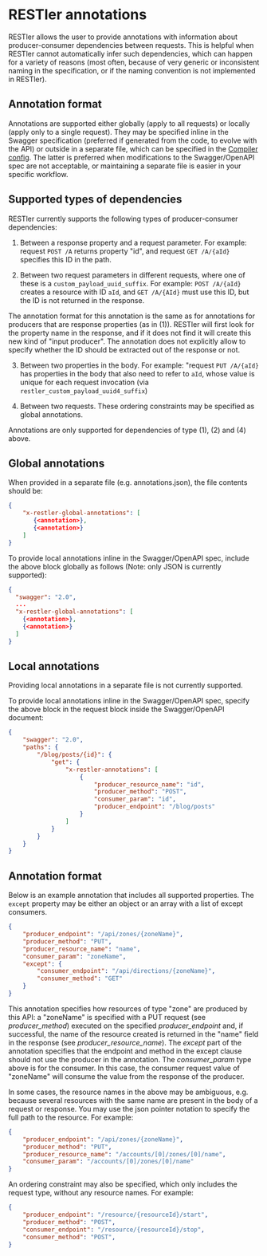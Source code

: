 # RESTler annotations

RESTler allows the user to provide annotations with information about producer-consumer dependencies between requests.  This is helpful when RESTler cannot automatically infer such dependencies, which can happen for a variety of reasons (most often, because of very generic or inconsistent naming in the specification, or if the naming convention is not implemented in RESTler).

## Annotation format

Annotations are supported either globally (apply to all requests) or locally (apply only to a single request).  They may be specified inline in the Swagger specification (preferred if generated from the code, to evolve with the API) or outside in a separate file,
which can be specified in the [Compiler config](CompilerConfig.md).  The latter is preferred when modifications to the Swagger/OpenAPI spec are not acceptable, or maintaining a separate file is easier in your specific workflow.

## Supported types of dependencies
RESTler currently supports the following types of producer-consumer dependencies:
1. Between a response property and a request parameter.
For example: request ```POST /A``` returns property "id", and request ```GET /A/{aId}``` specifies this ID in the path.

2. Between two request parameters in different requests, where one of these is a ```custom_payload_uuid_suffix```.
For example: ```POST /A/{aId}``` creates a resource with ID ```aId```, and ```GET /A/{AId}``` must use this ID, but the ID is not returned in the response.

The annotation format for this annotation is the same as for annotations for producers that are response properties (as in (1)). RESTler will first look for the property name in the response, and if it does not find it will create this new kind of "input producer". The annotation does not explicitly allow to specify whether the ID should be extracted out of the response or not.

3. Between two properties in the body.
For example: "request ```PUT /A/{aId}``` has properties in the body that also need to refer to ```aId```, whose value is unique for each request invocation (via ```restler_custom_payload_uuid4_suffix```)

4. Between two requests.  These ordering constraints may be specified as global annotations.

Annotations are only supported for dependencies of type (1), (2) and (4) above.


## Global annotations

When provided in a separate file (e.g. annotations.json), the file contents should be:

```json
{
    "x-restler-global-annotations": [
       {<annotation>},
       {<annotation>}
    ]
}
```

To provide local annotations inline in the Swagger/OpenAPI spec,
include the above block globally as follows (Note: only JSON is currently supported):

```json
{
  "swagger": "2.0",
  ...
  "x-restler-global-annotations": [
    {<annotation>},
    {<annotation>}
  ]
}
```


## Local annotations

Providing local annotations in a separate file is not currently supported.

To provide local annotations inline in the Swagger/OpenAPI spec, specify the above block in the request block inside the Swagger/OpenAPI document:

```json
{
    "swagger": "2.0",
    "paths": {
        "/blog/posts/{id}": {
            "get": {
                "x-restler-annotations": [
                    {
                        "producer_resource_name": "id",
                        "producer_method": "POST",
                        "consumer_param": "id",
                        "producer_endpoint": "/blog/posts"
                    }
                ]
            }
        }
    }
}
```



## Annotation format

Below is an example annotation that includes all supported properties.  The ```except``` property may be either an object or an array with a list of except consumers.

```json
{
    "producer_endpoint": "/api/zones/{zoneName}",
    "producer_method": "PUT",
    "producer_resource_name": "name",
    "consumer_param": "zoneName",
    "except": {
        "consumer_endpoint": "/api/directions/{zoneName}",
        "consumer_method": "GET"
    }
}
```


This annotation specifies how resources of type "zone" are produced by this API: a "zoneName" is specified with a PUT request (see *producer_method*) executed on the specified *producer_endpoint* and, if successful, the name of the resource created is returned in the "name" field in the response (see *producer_resource_name*). The *except* part of the annotation specifies that the endpoint and method in the except clause should not use the producer in the annotation.  The *consumer_param* type above is for the consumer. In this case, the consumer request value of "zoneName" will consume the value from the response of the producer.

In some cases, the resource names in the above may be ambiguous, e.g. because several resources with the same name are present in the body of a request or response.  You may use the json pointer notation to specify the full path to the resource.  For example:

```json
{
    "producer_endpoint": "/api/zones/{zoneName}",
    "producer_method": "PUT",
    "producer_resource_name": "/accounts/[0]/zones/[0]/name",
    "consumer_param": "/accounts/[0]/zones/[0]/name"
}
```

An ordering constraint may also be specified, which only includes the request type,
without any resource names.  For example:

```json
{
    "producer_endpoint": "/resource/{resourceId}/start",
    "producer_method": "POST",
    "consumer_endpoint": "/resource/{resourceId}/stop",
    "consumer_method": "POST",
}
```

